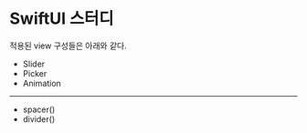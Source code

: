 # SwiftUI 스터디

적용된 view 구성들은 아래와 같다.
- Slider
- Picker
- Animation

-------
- spacer()
- divider()


